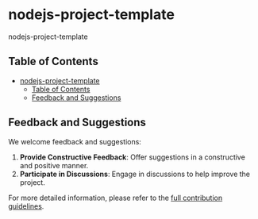 # nodejs-project-template

nodejs-project-template

## Table of Contents

- [nodejs-project-template](#nodejs-project-template)
  - [Table of Contents](#table-of-contents)
  - [Feedback and Suggestions](#feedback-and-suggestions)

## Feedback and Suggestions

We welcome feedback and suggestions:

1. **Provide Constructive Feedback**: Offer suggestions in a constructive and positive manner.
2. **Participate in Discussions**: Engage in discussions to help improve the project.

For more detailed information, please refer to the [full contribution guidelines](./docs/CONTRIBUTING.md).
